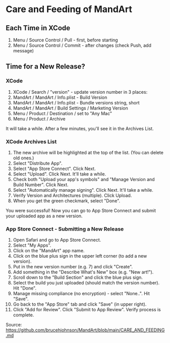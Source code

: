 # Care and Feeding of MandArt

## Each Time in XCode

1. Menu / Source Control / Pull - first, before starting
1. Menu / Source Control / Commit - after changes (check Push, add message)

## Time for a New Release? 

### XCode 

1. XCode / Search / "version" - update version number in 3 places:
1. MandArt / MandArt / Info.plist - Build Version
1. MandArt / MandArt / Info.plist - Bundle versions string, short
1. MandArt / MandArt / Build Settings / Marketing Version
1. Menu / Product / Destination / set to "Any Mac"
1. Menu / Product / Archive

It will take a while. After a few minutes, you'll see it in the Archives List. 

### XCode Archives List

1. The new archive will be highlighted at the top of the list. (You can delete old ones.)
1. Select "Distribute App".
1. Select "App Store Connect". Click Next.
1. Select "Upload". Click Next. It'll take a while. 
1. Check both "Upload your app's symbols" and "Manage Version and Build Number". Click Next.
1. Select "Automatically manage signing". Click Next. It'll take a while.
1. Verify Version and Architectures (multiple). Click Upload.
1. When you get the green checkmark, select "Done". 

You were successful! Now you can go to App Store Connect and submit your uploaded app as a new version. 

### App Store Connect - Submitting a New Release

1. Open Safari and go to App Store Connect.
1. Select "My Apps".
1. Click on the "MandArt" app name.
1. Click on the blue plus sign in the upper left corner (to add a new version).
1. Put in the new version number (e.g. 7) and click "Create".
1. Add something in the "Describe What's New" box (e.g. "New art!").
1. Scroll down to the "Build Section" and click the blue plus sign.
1. Select the build you just uploaded (should match the version number). Hit "Done".
1. Manage missing compliance (no encryption) - select "None..". Hit "Save".
1. Go back to the "App Store" tab and click "Save" (in upper right).
1. Click "Add for Review". Click "Submit to App Review". Verify process is complete.

Source: https://github.com/brucehjohnson/MandArt/blob/main/CARE_AND_FEEDING.md
